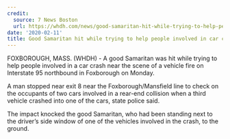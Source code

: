 ```yaml
---
credit:
  source: 7 News Boston
  url: https://whdh.com/news/good-samaritan-hit-while-trying-to-help-people-involved-in-car-crash-on-i-95/
date: '2020-02-11'
title: Good Samaritan hit while trying to help people involved in car crash on I-95
---
```

FOXBOROUGH, MASS. (WHDH) - A good Samaritan was hit while trying to help people involved in a car crash near the scene of a vehicle fire on Interstate 95 northbound in Foxborough on Monday.

A man stopped near exit 8 near the Foxborough/Mansfield line to check on the occupants of two cars involved in a rear-end collision when a third vehicle crashed into one of the cars, state police said.

The impact knocked the good Samaritan, who had been standing next to the driver’s side window of one of the vehicles involved in the crash, to the ground.

